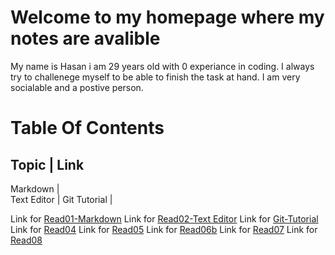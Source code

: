 # Welcome to my homepage where my notes are avalible 

My name is Hasan i am 29 years old with 0 experiance in coding. I always try to challenege myself to be able to finish the task at hand. I am very socialable and a postive person. 

# Table Of Contents 

Topic | Link
-------------
Markdown |  
Text Editor | 
Git Tutorial | 


Link for [Read01-Markdown](https://hasankhalifeh.github.io/readingnotes/Markdown-growthmindset)
Link for [Read02-Text Editor](https://hasankhalifeh.github.io/Text-Editor/)
Link for [Git-Tutorial](https://hasankhalifeh.github.io/readingnotes/Read03)
Link for [Read04](https://github.com/hasankhalifeh/readingnotes/blob/master/Read04)
Link for [Read05](https://hasankhalifeh.github.io/readingnotes/Read05)
Link for [Read06b](https://hasankhalifeh.github.io/readingnotes/Read06b)
Link for [Read07](https://hasankhalifeh.github.io/readingnotes/Read07)
Link for [Read08](https://hasankhalifeh.github.io/readingnotes/Read08)
